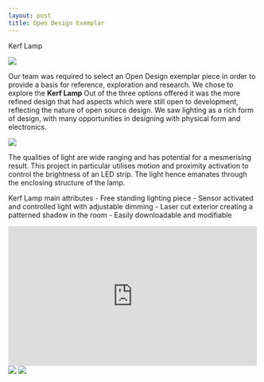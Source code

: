 ```yaml
---
layout: post
title: Open Design Exemplar
---
```


<p> Kerf Lamp</p>
<body>

<img src="http://cdn.instructables.com/FOT/TTBT/HOSLKKT7/FOTTTBTHOSLKKT7.LARGE.jpg">

<p>Our team was required to select an Open Design exemplar piece in order to provide a basis for reference, exploration and research. We chose to explore the <strong>Kerf Lamp</strong>
Out of the three options offered it was the more refined design that had aspects which were still open to development, reflecting the nature of open source design. We saw lighting as a rich form of design, with many opportunities in designing with physical form and electronics.</p>

<img src="http://cdn.instructables.com/F1Z/XIK1/HOUGGTRA/F1ZXIK1HOUGGTRA.LARGE.jpg">

<p>The qualities of light are wide ranging and has potential for a mesmerising result. 
This project in particular utilises motion and proximity activation to control the brightness of an LED strip. The light hence emanates through the enclosing structure of the lamp.

Kerf Lamp main attributes - Free standing lighting piece - Sensor activated and controlled light with adjustable dimming - Laser cut exterior creating a patterned shadow in the room - Easily downloadable and modifiable </p>

<iframe src="https://player.vimeo.com/video/81082152" width="500" height="281" frameborder="0" webkitallowfullscreen mozallowfullscreen allowfullscreen></iframe>

<img src="http://cdn.instructables.com/FMF/MU6S/HOUG50NE/FMFMU6SHOUG50NE.MEDIUM.jpg">

<img src="http://cdn.instructables.com/F08/AGPZ/HOUG75JZ/F08AGPZHOUG75JZ.MEDIUM.jpg">

</body>
